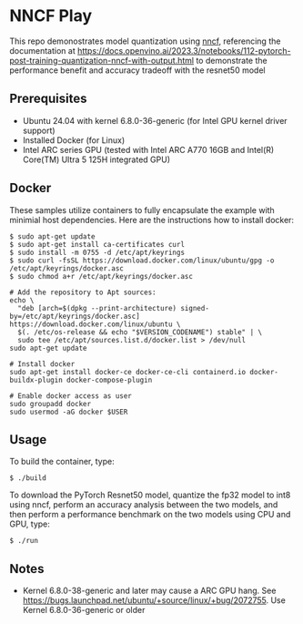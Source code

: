 # NNCF Play

This repo demonostrates model quantization using [nncf](https://github.com/openvinotoolkit/nncf), referencing the documentation at https://docs.openvino.ai/2023.3/notebooks/112-pytorch-post-training-quantization-nncf-with-output.html to demonstrate the performance benefit and accuracy tradeoff with the resnet50 model

## Prerequisites
* Ubuntu 24.04 with kernel 6.8.0-36-generic (for Intel GPU kernel driver support)
* Installed Docker (for Linux)
* Intel ARC series GPU (tested with Intel ARC A770 16GB and Intel(R) Core(TM) Ultra 5 125H integrated GPU)

## Docker 

These samples utilize containers to fully encapsulate the example with minimial host dependencies.  Here are the instructions how to install docker:

```
$ sudo apt-get update
$ sudo apt-get install ca-certificates curl
$ sudo install -m 0755 -d /etc/apt/keyrings
$ sudo curl -fsSL https://download.docker.com/linux/ubuntu/gpg -o /etc/apt/keyrings/docker.asc
$ sudo chmod a+r /etc/apt/keyrings/docker.asc

# Add the repository to Apt sources:
echo \
  "deb [arch=$(dpkg --print-architecture) signed-by=/etc/apt/keyrings/docker.asc] https://download.docker.com/linux/ubuntu \
  $(. /etc/os-release && echo "$VERSION_CODENAME") stable" | \
  sudo tee /etc/apt/sources.list.d/docker.list > /dev/null
sudo apt-get update

# Install docker
sudo apt-get install docker-ce docker-ce-cli containerd.io docker-buildx-plugin docker-compose-plugin

# Enable docker access as user
sudo groupadd docker
sudo usermod -aG docker $USER
```

## Usage

To build the container, type:
```
$ ./build
```

To download the PyTorch Resnet50 model, quantize the fp32 model to int8 using nncf, perform an accuracy analysis between the two models, and then perform a performance benchmark on the two models using CPU and GPU, type:
```
$ ./run
```

## Notes
* Kernel 6.8.0-38-generic and later may cause a ARC GPU hang.  See https://bugs.launchpad.net/ubuntu/+source/linux/+bug/2072755.  Use Kernel 6.8.0-36-generic or older
